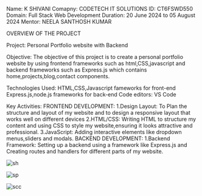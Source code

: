 Name: K SHIVANI
Comapny: CODETECH IT SOLUTIONS
ID: CT6FSWD550
Domain: Full Stack Web Development
Duration: 20 June 2024 to 05 August 2024
Mentor: NEELA SANTHOSH KUMAR

OVERVIEW OF THE PROJECT

Project: Personal Portfolio website with  Backend

Objective: The objective of this project is to create a personal portfolio website by using frontend frameworks such as html,CSS,javascript and backend frameworks such as Express.js which contains home,projects,blog,contact components.

Technologies Used:
HTML,CSS,Javascript fameworks for front-end
Express.js,node.js frameworks for back-end
Code editors: VS Code

Key Activities:
FRONTEND DEVELOPMENT:
1.Design Layout: To Plan the structure and layout of my website and to design a responsive layout that works well on different devices
2.HTML/CSS: Writing HTML to structure my content and using CSS to style my website,ensuring it looks attractive and professional.
3.JavaScript: Adding interactive elements like dropdown menus,sliders and modals.
BACKEND DEVELOPMENT:
1.Backend Framework: Setting up a backend using a framework like Express.js and Creating routes and handlers for different parts of my website.

![sh](https://github.com/user-attachments/assets/6d46103f-ab6b-44f2-9865-6ad8f1c49a73)

![sp](https://github.com/user-attachments/assets/64af5fef-8d0b-42a5-9bc6-b15ac6114f5d)

![scc](https://github.com/user-attachments/assets/1d532967-0505-406f-af25-ceccec60951b)

